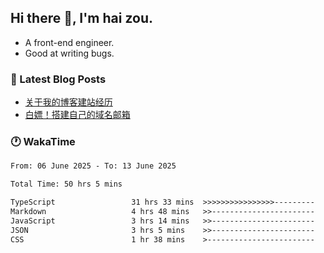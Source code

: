## Hi there 👋, I'm hai zou.

- A front-end engineer.
- Good at writing bugs.

### 📖 Latest Blog Posts
<!-- BLOG-POST-LIST:START -->
- [关于我的博客建站经历](https://www.izou.top/2025/01/blog-site-build/)
- [白嫖！搭建自己的域名邮箱](https://www.izou.top/2025/01/domain-mail/)
<!-- BLOG-POST-LIST:END -->

### 🕐 WakaTime
<!--START_SECTION:waka-->

```txt
From: 06 June 2025 - To: 13 June 2025

Total Time: 50 hrs 5 mins

TypeScript                 31 hrs 33 mins  >>>>>>>>>>>>>>>>---------   62.98 %
Markdown                   4 hrs 48 mins   >>-----------------------   09.59 %
JavaScript                 3 hrs 14 mins   >>-----------------------   06.47 %
JSON                       3 hrs 5 mins    >>-----------------------   06.17 %
CSS                        1 hr 38 mins    >------------------------   03.27 %
```

<!--END_SECTION:waka-->

